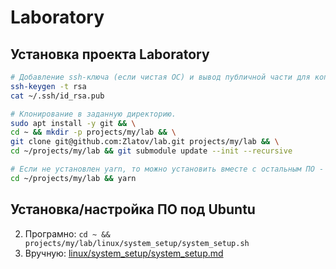 # Laboratory

## Установка проекта Laboratory

```bash
# Добавление ssh-ключа (если чистая ОС) и вывод публичной части для копирования на github.com.
ssh-keygen -t rsa
cat ~/.ssh/id_rsa.pub

# Клонирование в заданную директорию.
sudo apt install -y git && \
cd ~ && mkdir -p projects/my/lab && \
git clone git@github.com:Zlatov/lab.git projects/my/lab && \
cd ~/projects/my/lab && git submodule update --init --recursive
```

```bash
# Если не установлен yarn, то можно установить вместе с остальным ПО - смотри следующий раздел.
cd ~/projects/my/lab && yarn
```

## Установка/настройка ПО под Ubuntu

2. Програмно: `cd ~ && projects/my/lab/linux/system_setup/system_setup.sh`
1. Вручную: [linux/system_setup/system_setup.md](linux/system_setup/system_setup.md)
